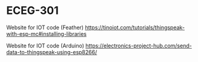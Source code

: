 # ECEG-301

Website for IOT code (Feather)
https://tinoiot.com/tutorials/thingspeak-with-esp-mc#installing-libraries

Website for IOT code (Arduino)
https://electronics-project-hub.com/send-data-to-thingspeak-using-esp8266/
